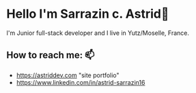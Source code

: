 # Hello I'm **Sarrazin c. Astrid**👋
 I'm Junior full-stack developer and I live in Yutz/Moselle, France.
<!--
**astridCS/astridCS** is a ✨ _special_ ✨ repository because its `README.md` (this file) appears on your GitHub profile.

Here are some ideas to get you started:

- 🔭 I’m currently working on ...
- 🌱 I’m currently learning ...
- 👯 I’m looking to collaborate on ...
- 🤔 I’m looking for help with ...
- 💬 Ask me about ...
-->
 ## How to reach me: 📫 
- https://astriddev.com "site portfolio"
- https://www.linkedin.com/in/astrid-sarrazin16
  <!--
- 😄 Pronouns: ...
- ⚡ Fun fact: ...
-->
